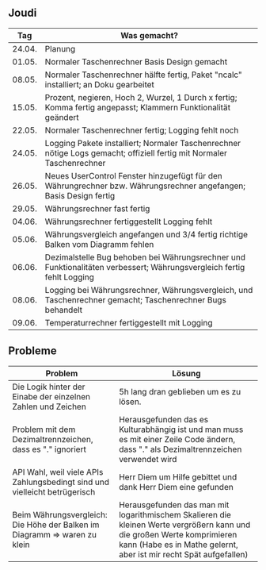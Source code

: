 ## Joudi
| Tag    | Was gemacht?                                                                                                          |
| ------ | --------------------------------------------------------------------------------------------------------------------- |
| 24.04. | Planung                                                                                                               |
| 01.05. | Normaler Taschenrechner Basis Design gemacht                                                                          |
| 08.05. | Normaler Taschenrechner hälfte fertig, Paket "ncalc" installiert; an Doku gearbeitet                                  |
| 15.05. | Prozent, negieren, Hoch 2, Wurzel, 1 Durch x fertig; Komma fertig angepasst; Klammern Funktionalität geändert         |
| 22.05. | Normaler Taschenrechner fertig; Logging fehlt noch                                                                    |
| 24.05. | Logging Pakete installiert; Normaler Taschenrechner nötige Logs gemacht; offiziell fertig mit Normaler Taschenrechner |
| 26.05. | Neues UserControl Fenster hinzugefügt für den Währungrechner bzw. Währungsrechner angefangen; Basis Design fertig     |
| 29.05. | Währungsrechner fast fertig                                                                                           |
| 04.06. | Währungsrechner fertiggestellt Logging fehlt                                                                          |
| 05.06. | Währungsvergleich angefangen und 3/4 fertig richtige Balken vom Diagramm fehlen                                       |
| 06.06. | Dezimalstelle Bug behoben bei Währungsrechner und Funktionalitäten verbessert; Währungsvergleich fertig fehlt Logging |
| 08.06. | Logging bei Währungsrechner, Währungsvergleich, und Taschenrechner gemacht; Taschenrechner Bugs behandelt             |
| 09.06. | Temperaturrechner fertiggestellt mit Logging                                                                          |

## Probleme
| Problem                                                                    | Lösung                                                                                                                                                                                        |
| -------------------------------------------------------------------------- | --------------------------------------------------------------------------------------------------------------------------------------------------------------------------------------------- |
| Die Logik hinter der Einabe der einzelnen Zahlen und Zeichen               | 5h lang dran geblieben um es zu lösen.                                                                                                                                                        |
| Problem mit dem Dezimaltrennzeichen, dass es "." ignoriert                 | Herausgefunden das es Kulturabhängig ist und man muss es mit einer Zeile Code ändern, dass "." als Dezimaltrennzeichen verwendet wird                                                         |
| API Wahl, weil viele APIs Zahlungsbedingt sind und vielleicht betrügerisch | Herr Diem um Hilfe gebittet und dank Herr Diem eine gefunden                                                                                                                                  |
| Beim Währungsvergleich: Die Höhe der Balken im Diagramm => waren zu klein  | Herausgefunden das man mit logarithmischem Skalieren die kleinen Werte vergrößern kann und die großen Werte komprimieren kann (Habe es in Mathe gelernt, aber ist mir recht Spät aufgefallen) |